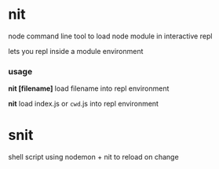 nit
===

node command line tool to load node module in interactive repl

lets you repl inside a module environment

### usage ###

**nit [filename]** load filename into repl environment

**nit** load index.js or `cwd`.js into repl environment

snit
====

shell script using nodemon + nit to reload on change
